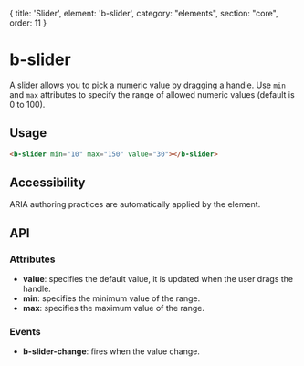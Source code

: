 {
  title: 'Slider',
  element: 'b-slider',
  category: "elements",
  section: "core",
  order: 11
}

# b-slider

A slider allows you to pick a numeric value by dragging a handle. Use `min` and `max` attributes to specify the range of allowed numeric values (default is 0 to 100).

## Usage

``` html
<b-slider min="10" max="150" value="30"></b-slider>
```

## Accessibility

ARIA authoring practices are automatically applied by the element.

## API

### Attributes
- __value__: specifies the default value, it is updated when the user drags the handle.
- __min__: specifies the minimum value of the range.
- __max__: specifies the maximum value of the range.

### Events
- __b-slider-change__: fires when the value change.
